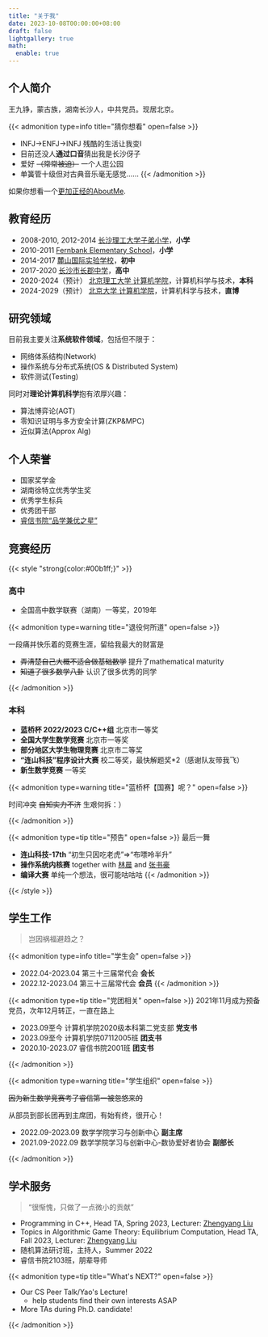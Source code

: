 ```yaml
---
title: "关于我"
date: 2023-10-08T00:00:00+08:00
draft: false
lightgallery: true
math:
  enable: true
---
```


## 个人简介

王九铮，蒙古族，湖南长沙人，中共党员。现居北京。

{{< admonition type=info title="猜你想看" open=false >}}
- INFJ->ENFJ->INFJ 残酷的生活让我变I
- 目前还没人**通过口音**猜出我是长沙伢子
- 爱好 ~~（常常被迫）~~ 一个人逛公园
- 单簧管十级但对古典音乐毫无感觉……
{{< /admonition >}}

如果你想看一个[更加正经的AboutMe](https://jiuzhengwang.github.io/).

<!-- 兴趣爱好有编程、阅读（买书）和打羽毛球、游泳等，也包括睡觉和摸鱼。

{{< admonition type=info title="细说" open=false >}}
- 买书千余册，读毕者寥寥，尤其喜爱**人文社科**类，喜欢**收集系列**
- 正在开发自用的**图书管理系统**，基本功能已经完成，但还有若干细节待完善
- 蛙仰蝶自都会，（以前）日常2'45''配速游2-5km，但是**中关村校区无游泳馆**
- 羽毛球爱好者，不过基本功不扎实，但是**中关村校区的羽毛球馆好难预定**
- **多久都睡不醒且没醒多久就会困**的资深患者，时常阴间作息，努力调整中
{{< /admonition >}} -->

## 教育经历
- 2008-2010, 2012-2014 [长沙理工大学子弟小学](https://www.csust.edu.cn/hqjt/fwdh/zdxx.htm)，**小学**
- 2010-2011 [Fernbank Elementary School](https://www.fernbankelementary.com/)，**小学**
- 2014-2017 [麓山国际实验学校](https://www.bnds.cn)，**初中**
- 2017-2020 [长沙市长郡中学](http://www.changjun.com.cn/)，**高中**
- 2020-2024（预计） [北京理工大学 计算机学院](https://cs.bit.edu.cn/)，计算机科学与技术，**本科**
- 2024-2029（预计） [北京大学 计算机学院](https://cs.pku.edu.cn/)，计算机科学与技术，**直博**

## 研究领域

目前我主要关注**系统软件领域**，包括但不限于：
- 网络体系结构(Network)
- 操作系统与分布式系统(OS & Distributed System)
- 软件测试(Testing)

同时对**理论计算机科学**抱有浓厚兴趣：
- 算法博弈论(AGT)
- 零知识证明与多方安全计算(ZKP&MPC)
- 近似算法(Approx Alg)

## 个人荣誉

- 国家奖学金
- 湖南徐特立优秀学生奖
- 优秀学生标兵
- 优秀团干部
- [睿信书院“品学兼优之星”](https://mp.weixin.qq.com/s/wuB6r9hwiSFis-1cJbl_Ag)

## 竞赛经历


{{< style "strong{color:#00b1ff;}" >}}

### 高中


- 全国高中数学联赛（湖南）一等奖，2019年

{{< admonition type=warning title="退役何所道" open=false >}}

一段痛并快乐着的竞赛生涯，留给我最大的财富是
- ~~弄清楚自己大概不适合做基础数学~~ 提升了mathematical maturity
- ~~知道了很多数学八卦~~ 认识了很多优秀的同学

{{< /admonition >}}

### 本科


- **蓝桥杯 2022/2023 C/C++组** 北京市一等奖
- **全国大学生数学竞赛** 北京市一等奖
- **部分地区大学生物理竞赛** 北京市二等奖
- **“连山科技”程序设计大赛** 校二等奖，最快解题奖*2（感谢队友带我飞）
- **新生数学竞赛** 一等奖


{{< admonition type=warning title="蓝桥杯【国赛】呢？" open=false >}}

时间冲突 ~~自知实力不济~~ 生艰何拆：）

{{< /admonition >}}

<!-- - **天梯赛 2021/2022/2023** 个人一等奖
- **CCPC 2022**：{{< link "https://board.xcpcio.com/ccpc/7th/guilin" 桂林站 "Visit XCPC Board!" >}} 银牌
- **CCPC 2023**：{{< link "https://board.xcpcio.com/ccpc/8th/weihai" 威海站 "Visit XCPC Board!" >}} 银牌、{{< link "https://board.xcpcio.com/ccpc/8th/final" 总决赛 "Visit XCPC Board!" >}} 铜牌
- **ICPC 2022**：{{< link "https://board.xcpcio.com/icpc/47th/jinan" 济南站 "Visit XCPC Board!" >}} 银牌、{{< link "https://board.xcpcio.com/icpc/47th/shenyang" 沈阳站 "Visit XCPC Board!" >}} 银牌(3rd)、{{< link href="https://board.xcpcio.com/icpc/46th/ec-final" content="EC Final" title="Visit XCPC Board!" >}} 铜牌
- **ICPC 2023**：{{< link "https://board.xcpcio.com/icpc/47th/xian" 西安站 "Visit XCPC Board!" >}} 银牌(1st)、{{< link "https://board.xcpcio.com/icpc/47th/hefei" 合肥站 "Visit XCPC Board!" >}} 金牌 -->

{{< admonition type=tip title="预告" open=false >}}
最后一舞
- **连山科技-17th** “初生只因吃老虎”$\Rightarrow$“布嘌呤半升”
- **操作系统内核赛** together with [林晨](https://github.com/BITcyman) and [张书豪](https://studyingfather.com/)
- **编译大赛** 单纯一个想法，很可能咕咕咕
{{< /admonition >}}

{{< /style >}}


## 学生工作

> 岂因祸福避趋之？


{{< admonition type=info title="学生会" open=false >}}
- 2022.04-2023.04 第三十三届常代会 **会长**
- 2022.12-2023.04 第三十三届常代会 **会员**
{{< /admonition >}}

{{< admonition type=tip title="党团相关" open=false >}}
2021年11月成为预备党员，次年12月转正，一直在路上

- 2023.09至今 计算机学院2020级本科第二党支部 **党支书**
- 2023.09至今 计算机学院07112005班 **团支书**
- 2020.10-2023.07 睿信书院2001班 **团支书**

{{< /admonition >}}

{{< admonition type=warning title="学生组织" open=false >}}

~~因为新生数学竞赛考了睿信第一被忽悠来的~~ 

从部员到部长团再到主席团，有始有终，很开心！

- 2022.09-2023.09 数学学院学习与创新中心 **副主席**
- 2021.09-2022.09 数学学院学习与创新中心-数协爱好者协会 **副部长**

{{< /admonition >}}


## 学术服务

> “很惭愧，只做了一点微小的贡献”

- Programming in C++, Head TA, Spring 2023, Lecturer: [Zhengyang Liu](https://lozycs.github.io/)
- Topics in Algorithmic Game Theory: Equilibrium Computation, Head TA, Fall 2023, Lecturer: [Zhengyang Liu](https://lozycs.github.io/)
- 随机算法研讨班，主持人，Summer 2022
- 睿信书院2103班，朋辈导师

{{< admonition type=tip title="What's NEXT?" open=false >}}

- Our CS Peer Talk/Yao's Lecture!
  - help students find their own interests ASAP
- More TAs during Ph.D. candidate!


{{< /admonition >}}


